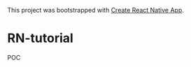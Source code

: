 This project was bootstrapped with [Create React Native App](https://github.com/react-community/create-react-native-app).

# RN-tutorial

POC
